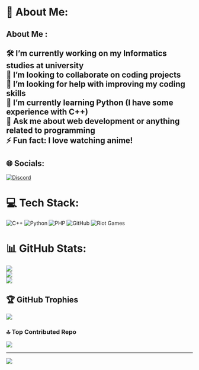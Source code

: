 # 💫 About Me:
## About Me :<br><br>🛠️ I’m currently working on my Informatics studies at university  <br>🤝 I’m looking to collaborate on coding projects  <br>🙌 I’m looking for help with improving my coding skills  <br>🌱 I’m currently learning Python (I have some experience with C++)  <br>💬 Ask me about web development or anything related to programming  <br>⚡ Fun fact: I love watching anime!  <br>


## 🌐 Socials:
[![Discord](https://img.shields.io/badge/Discord-%237289DA.svg?logo=discord&logoColor=white)](https://discord.gg/https://discord.gg/6UHby3rm) 

# 💻 Tech Stack:
![C++](https://img.shields.io/badge/c++-%2300599C.svg?style=for-the-badge&logo=c%2B%2B&logoColor=white) ![Python](https://img.shields.io/badge/python-3670A0?style=for-the-badge&logo=python&logoColor=ffdd54) ![PHP](https://img.shields.io/badge/php-%23777BB4.svg?style=for-the-badge&logo=php&logoColor=white) ![GitHub](https://img.shields.io/badge/github-%23121011.svg?style=for-the-badge&logo=github&logoColor=white) ![Riot Games](https://img.shields.io/badge/riotgames-D32936.svg?style=for-the-badge&logo=riotgames&logoColor=white)
# 📊 GitHub Stats:
![](https://github-readme-stats.vercel.app/api?username=KodoNoTensai&theme=dark&hide_border=false&include_all_commits=false&count_private=false)<br/>
![](https://nirzak-streak-stats.vercel.app/?user=KodoNoTensai&theme=dark&hide_border=false)<br/>
![](https://github-readme-stats.vercel.app/api/top-langs/?username=KodoNoTensai&theme=dark&hide_border=false&include_all_commits=false&count_private=false&layout=compact)

## 🏆 GitHub Trophies
![](https://github-profile-trophy.vercel.app/?username=KodoNoTensai&theme=dark&no-frame=false&no-bg=true&margin-w=4)

### 🔝 Top Contributed Repo
![](https://github-contributor-stats.vercel.app/api?username=KodoNoTensai&limit=5&theme=dark&combine_all_yearly_contributions=true)

---
[![](https://visitcount.itsvg.in/api?id=KodoNoTensai&icon=0&color=0)](https://visitcount.itsvg.in)

<!-- Proudly created with GPRM ( https://gprm.itsvg.in ) -->
